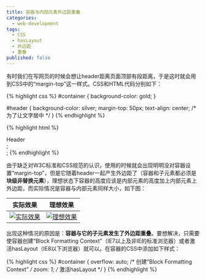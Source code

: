 ```yaml
---
title: 容器与内部元素外边距重叠
categories:
  - web-development
tags:
  - CSS
  - hasLayout
  - 外边距
  - 重叠
published: false
---
```


有时我们在写网页的时候会想让header距离页面顶部有段距离，于是这时就会用到CSS中的“margin-top”这一样式。CSS和HTML代码分别如下：

{% highlight css %}
#container {
  background-color: gold;
}

#header {
  background-color: silver;
  margin-top: 50px;
  text-align: center;     /* 为了让文字居中 */
}
{% endhighlight %}

{% highlight html %}
<div id="container">
  <div id="header">Header</div>;
</div>;
{% endhighlight %}

由于缺乏对W3C标准和CSS规范的认识，使用的时候就会出现明明没对容器设置“margin-top”，但是它随着header一起产生外边距了（容器和子元素都必须是**块级非替换元素**），理想状态下容器的高度应该是内部元素的高度加上内部元素上外边距，而实际情况是容器与内部元素同样大小，如下图：

实际效果 | 理想效果
-------- | --------
[![实际效果](http://pic.yupoo.com/ourai_v/BqHGTXMD/6iFwU.png)](http://pic.yupoo.com/ourai_v/BqHGTXMD/6iFwU.png "实际效果（点击看大图）") | [![理想效果](http://pic.yupoo.com/ourai_v/BqHGUaVf/EmEen.png)](http://pic.yupoo.com/ourai_v/BqHGUaVf/EmEen.png "理想效果（点击看大图）")

出现这种情况的原因是：**容器与它的子元素发生了外边距重叠**。要想解决，只需要使容器创建“Block Formatting Context”（IE7以上及非IE的标准浏览器）或者激活hasLayout（IE8以下浏览器）就可以。在容器的CSS中添加如下样式：

{% highlight css %}
#container {
  overflow: auto;   /* 创建“Block Formatting Context” */
  zoom: 1;          /* 激活hasLayout */
}
{% endhighlight %}
